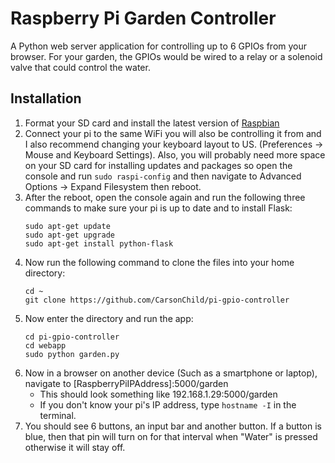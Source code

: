 # Raspberry Pi Garden Controller
A Python web server application for controlling up to 6 GPIOs from your browser. For your garden, the GPIOs would be wired to a relay or a solenoid valve that could control the water.
## Installation
1. Format your SD card and install the latest version of [Raspbian](https://www.raspberrypi.org/downloads/raspbian/)
2. Connect your pi to the same WiFi you will also be controlling it from and I also recommend changing your keyboard layout to US. (Preferences -> Mouse and Keyboard Settings). Also, you will probably need more space on your SD card for installing updates and packages so open the console and run `sudo raspi-config` and then navigate to Advanced Options -> Expand Filesystem then reboot.
3. After the reboot, open the console again and run the following three commands to make sure your pi is up to date and to install Flask:
    ```
    sudo apt-get update
    sudo apt-get upgrade
    sudo apt-get install python-flask
    ```
4. Now run the following command to clone the files into your home directory:
    ```
    cd ~
    git clone https://github.com/CarsonChild/pi-gpio-controller
    ```
5. Now enter the directory and run the app:
    ```
    cd pi-gpio-controller
    cd webapp
    sudo python garden.py
    ```
6. Now in a browser on another device (Such as a smartphone or laptop), navigate to [RaspberryPiIPAddress]:5000/garden 
   - This should look something like 192.168.1.29:5000/garden 
   - If you don't know your pi's IP address, type `hostname -I` in the terminal.
7. You should see 6 buttons, an input bar and another button. If a button is blue, then that pin will turn on for that interval when "Water" is pressed otherwise it will stay off.
